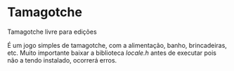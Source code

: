 # Tamagotche
Tamagotche livre para edições

É um jogo simples de tamagotche, com a alimentação, banho, brincadeiras, etc.
Muito importante baixar a biblioteca _locale.h_ antes de executar pois não a tendo instalado, ocorrerá erros.
